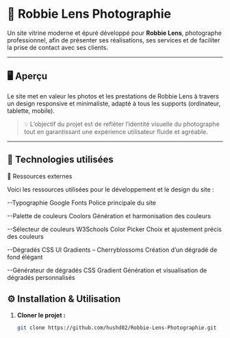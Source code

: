 
# 📸 Robbie Lens Photographie

Un site vitrine moderne et épuré développé pour **Robbie Lens**, photographe professionnel, afin de présenter ses réalisations, ses services et de faciliter la prise de contact avec ses clients.

---

## 🖥️ Aperçu

Le site met en valeur les photos et les prestations de Robbie Lens à travers un design responsive et minimaliste, adapté à tous les supports (ordinateur, tablette, mobile).

> 💡 L’objectif du projet est de refléter l’identité visuelle du photographe tout en garantissant une expérience utilisateur fluide et agréable.

---

## 🚀 Technologies utilisées

🧠 Ressources externes

Voici les ressources utilisées pour le développement et le design du site :

--Typographie	Google Fonts Police principale du site
	
--Palette de couleurs	 Coolors  Génération et harmonisation des couleurs
	
--Sélecteur de couleurs	W3Schools Color Picker  Choix et ajustement précis des couleurs
	
--Dégradés CSS	UI Gradients – Cherryblossoms  Création d’un dégradé de fond élégant
	
--Générateur de dégradés	CSS Gradient  Génération et visualisation de dégradés personnalisés
	


## ⚙️ Installation & Utilisation

1. **Cloner le projet :**
   ```bash
   git clone https://github.com/hushd02/Robbie-Lens-Photographie.git


